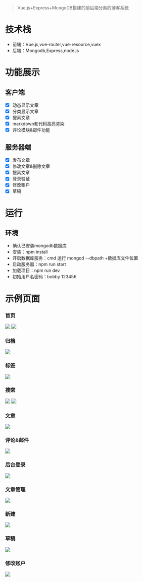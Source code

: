﻿ > Vue.js+Express+MongoDB搭建的前后端分离的博客系统

# 技术栈  
*  前端：Vue.js,vue-router,vue-resource,vuex 
*  后端：Mongodb,Express,node.js 

# 功能展示  
## 客户端
- [x] 动态显示文章
- [x] 分类显示文章
- [x] 搜索文章
- [x] markdown和代码高亮渲染
- [x] 评论模块&邮件功能
## 服务器端
- [x] 发布文章
- [x] 修改文章&删除文章
- [x] 搜索文章
- [x] 登录验证
- [x] 修改账户
- [x] 草稿
# 运行
## 环境
* 确认已安装mongodb数据库
* 安装：npm install
* 开启数据库服务：cmd 运行 mongod --dbpath +数据库文件位置
* 启动服务器：npm run start
* 加载项目：npm run dev
* 初始用户名密码：bobby 123456
# 示例页面
### 首页
![](https://github.com/feng2ch/My-blog/blob/master/src/assets/img/bh1.PNG) 
![](https://github.com/feng2ch/My-blog/blob/master/src/assets/img/bh2.PNG)  

### 归档
![](https://github.com/feng2ch/My-blog/blob/master/src/assets/img/bh5.PNG)  

### 标签
![](https://github.com/feng2ch/My-blog/blob/master/src/assets/img/bh6.PNG)

### 搜索
![](https://github.com/feng2ch/My-blog/blob/master/src/assets/img/bh7.PNG)
![](https://github.com/feng2ch/My-blog/blob/master/src/assets/img/bh8.PNG)

### 文章
![](https://github.com/feng2ch/My-blog/blob/master/src/assets/img/bh3.PNG)

### 评论&邮件
![](https://github.com/feng2ch/My-blog/blob/master/src/assets/img/bh4.PNG)

### 后台登录
![](https://github.com/feng2ch/My-blog/blob/master/src/assets/img/bh9.PNG)  

### 文章管理
![](https://github.com/feng2ch/My-blog/blob/master/src/assets/img/bh13.PNG)  

### 新建
![](https://github.com/feng2ch/My-blog/blob/master/src/assets/img/bh10.PNG)

### 草稿
![](https://github.com/feng2ch/My-blog/blob/master/src/assets/img/bh11.PNG)

### 修改账户
![](https://github.com/feng2ch/My-blog/blob/master/src/assets/img/bh12.PNG)